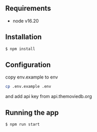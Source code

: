 ## Requirements
* node v16.20

## Installation
```bash
$ npm install
```
## Configuration
copy env.example to env
```bash
cp .env.example .env
```
and add api key from api.themoviedb.org
## Running the app
```bash
$ npm run start
```

